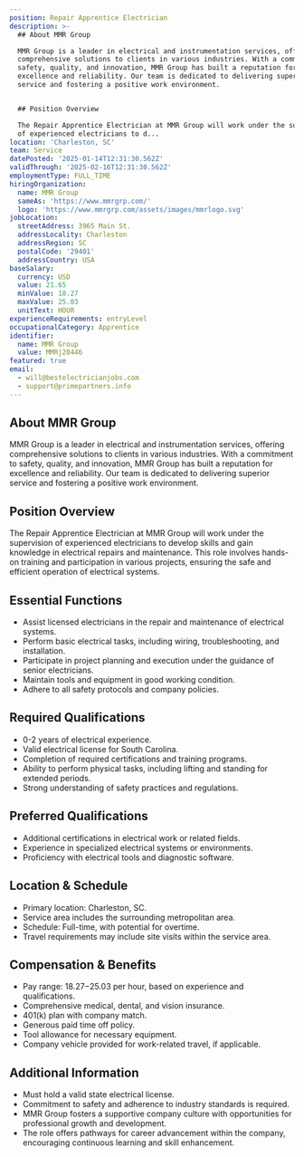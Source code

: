 ```yaml
---
position: Repair Apprentice Electrician
description: >-
  ## About MMR Group

  MMR Group is a leader in electrical and instrumentation services, offering
  comprehensive solutions to clients in various industries. With a commitment to
  safety, quality, and innovation, MMR Group has built a reputation for
  excellence and reliability. Our team is dedicated to delivering superior
  service and fostering a positive work environment.


  ## Position Overview

  The Repair Apprentice Electrician at MMR Group will work under the supervision
  of experienced electricians to d...
location: 'Charleston, SC'
team: Service
datePosted: '2025-01-14T12:31:30.562Z'
validThrough: '2025-02-16T12:31:30.562Z'
employmentType: FULL_TIME
hiringOrganization:
  name: MMR Group
  sameAs: 'https://www.mmrgrp.com/'
  logo: 'https://www.mmrgrp.com/assets/images/mmrlogo.svg'
jobLocation:
  streetAddress: 3965 Main St.
  addressLocality: Charleston
  addressRegion: SC
  postalCode: '29401'
  addressCountry: USA
baseSalary:
  currency: USD
  value: 21.65
  minValue: 18.27
  maxValue: 25.03
  unitText: HOUR
experienceRequirements: entryLevel
occupationalCategory: Apprentice
identifier:
  name: MMR Group
  value: MMRj20446
featured: true
email:
  - will@bestelectricianjobs.com
  - support@primepartners.info
---
```




## About MMR Group
MMR Group is a leader in electrical and instrumentation services, offering comprehensive solutions to clients in various industries. With a commitment to safety, quality, and innovation, MMR Group has built a reputation for excellence and reliability. Our team is dedicated to delivering superior service and fostering a positive work environment.

## Position Overview
The Repair Apprentice Electrician at MMR Group will work under the supervision of experienced electricians to develop skills and gain knowledge in electrical repairs and maintenance. This role involves hands-on training and participation in various projects, ensuring the safe and efficient operation of electrical systems.

## Essential Functions
- Assist licensed electricians in the repair and maintenance of electrical systems.
- Perform basic electrical tasks, including wiring, troubleshooting, and installation.
- Participate in project planning and execution under the guidance of senior electricians.
- Maintain tools and equipment in good working condition.
- Adhere to all safety protocols and company policies.

## Required Qualifications
- 0-2 years of electrical experience.
- Valid electrical license for South Carolina.
- Completion of required certifications and training programs.
- Ability to perform physical tasks, including lifting and standing for extended periods.
- Strong understanding of safety practices and regulations.

## Preferred Qualifications
- Additional certifications in electrical work or related fields.
- Experience in specialized electrical systems or environments.
- Proficiency with electrical tools and diagnostic software.

## Location & Schedule
- Primary location: Charleston, SC.
- Service area includes the surrounding metropolitan area.
- Schedule: Full-time, with potential for overtime.
- Travel requirements may include site visits within the service area.

## Compensation & Benefits
- Pay range: $18.27-$25.03 per hour, based on experience and qualifications.
- Comprehensive medical, dental, and vision insurance.
- 401(k) plan with company match.
- Generous paid time off policy.
- Tool allowance for necessary equipment.
- Company vehicle provided for work-related travel, if applicable.

## Additional Information
- Must hold a valid state electrical license.
- Commitment to safety and adherence to industry standards is required.
- MMR Group fosters a supportive company culture with opportunities for professional growth and development.
- The role offers pathways for career advancement within the company, encouraging continuous learning and skill enhancement.
